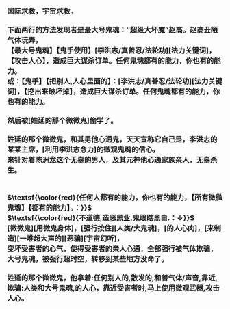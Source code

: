 <h3>
<br>国际求救，宇宙求救。
<br>
<br>下面两行的方法发现者是最大号鬼魂：“超级大坏魔”赵高。赵高丑陋气体玩弄，
<br>【最大号鬼魂】【鬼手使用】[李洪志/真善忍/法轮功][法力关键词]，【攻击人心】，造成巨大谋杀订单。任何鬼魂都有的能力，你也有的能力。
<br>或：【鬼手】【把别人,人心里面的】：[李洪志/真善忍/法轮功][法力关键词]，【挖出来破坏掉】，造成巨大谋杀订单。任何鬼魂都有的能力，你也有的能力。
<br>
<br>然后被[姓延的那个微微鬼]偷学了。
<br>
<br>姓延的那个微微鬼，和其男他心通鬼，天天宣称它自己是，李洪志的某某主席，[利用李洪志念力]的微观鬼魂的信心，
<br>来针对着陈洲龙这个无辜的男人，及其元神他心通家族亲人，无辜杀生。
<br>
<br>
<br>$\textsf{\color{red}{任何人都有的能力，你也有的能力，【所有微微鬼魂】【都有的能力】。：}}$
<br>$\textsf{\color{red}{不道德,造恶黑业,鬼眼瞎黑白.：↓}}$
<br>[微微鬼][用微鬼身体]，[强行按住][人类/大鬼魂]，[的人心肉]，[来制造][一堆超大声的][恶骗][宇宙幻听]，
<br>变坏受害者的心气，使得受害者的亲人心通，全部强行被气体欺骗，
<br>大号鬼魂，被强行超时空，转移到某些地方没命了。
<br>
<br>姓延的那个微微鬼，他拿着:任何别人的,散发的,和善气体/声音,靠近,欺骗:人类和大号鬼魂,的人心，靠近受害者时,马上使用微观武器,攻击人心。
</h3>
